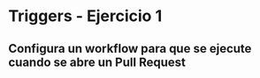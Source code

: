 # Triggers - Ejercicio 1

## Configura un workflow para que se ejecute cuando se abre un Pull Request
